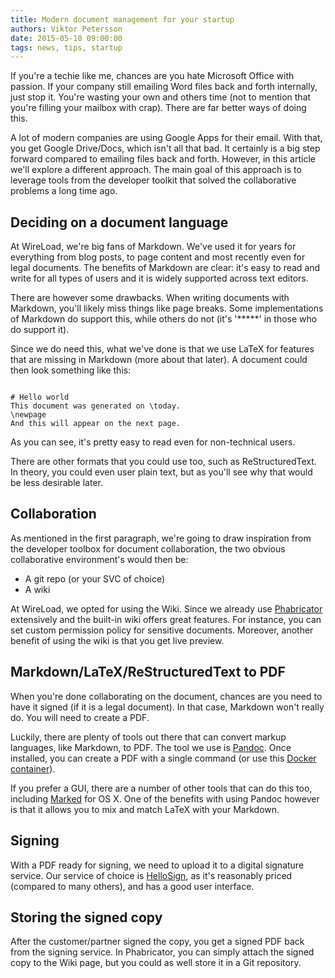 ```yaml
---
title: Modern document management for your startup
authors: Viktor Petersson
date: 2015-05-10 09:00:00
tags: news, tips, startup
---
```


If you're a techie like me, chances are you hate Microsoft Office with passion. If your company still emailing Word files back and forth internally, just stop it. You're wasting your own and others time (not to mention that you're filling your mailbox with crap). There are far better ways of doing this.

A lot of modern companies are using Google Apps for their email. With that, you get Google Drive/Docs, which isn't all that bad. It certainly is a big step forward compared to emailing files back and forth. However, in this article we'll explore a different approach. The main goal of this approach is to leverage tools from the developer toolkit that solved the collaborative problems a long time ago.

## Deciding on a document language

At WireLoad, we're big fans of Markdown. We've used it for years for everything from blog posts, to page content and most recently even for legal documents. The benefits of Markdown are clear: it's easy to read and write for all types of users and it is widely supported across text editors.

There are however some drawbacks. When writing documents with Markdown, you'll likely miss things like page breaks. Some implementations of Markdown do support this, while others do not (it's '*****' in those who do support it).

Since we do need this, what we've done is that we use LaTeX for features that are missing in Markdown (more about that later). A document could then look something like this:

<pre><code class="markdown">
# Hello world
This document was generated on \today.
\newpage
And this will appear on the next page.
</code></pre>

As you can see, it's pretty easy to read even for non-technical users.

There are other formats that you could use too, such as ReStructuredText. In theory, you could even user plain text, but as you'll see why that would be less desirable later.

## Collaboration

As mentioned in the first paragraph, we're going to draw inspiration from the developer toolbox for document collaboration, the two obvious collaborative environment's would then be:

 * A git repo (or your SVC of choice)
 * A wiki

At WireLoad, we opted for using the Wiki. Since we already use [Phabricator](http://phabricator.org/) extensively and the built-in wiki offers great features. For instance, you can set custom permission policy for sensitive documents. Moreover, another benefit of using the wiki is that you get live preview.

## Markdown/LaTeX/ReStructuredText to PDF

When you're done collaborating on the document, chances are you need to have it signed (if it is a legal document). In that case, Markdown won't really do. You will need to create a PDF.

Luckily, there are plenty of tools out there that can convert markup languages, like Markdown, to PDF. The tool we use is [Pandoc](http://pandoc.org/). Once installed, you can create a PDF with a single command (or use this [Docker container](https://github.com/vpetersson/docker-pandoc)).

If you prefer a GUI, there are a number of other tools that can do this too, including [Marked](http://marked2app.com/) for OS X. One of the benefits with using Pandoc however is that it allows you to mix and match LaTeX with your Markdown.

## Signing

With a PDF ready for signing, we need to upload it to a digital signature service. Our service of choice is [HelloSign](http://hellosign.com/), as it's reasonably priced (compared to many others), and has a good user interface.

## Storing the signed copy

After the customer/partner signed the copy, you get a signed PDF back from the signing service. In Phabricator, you can simply attach the signed copy to the Wiki page, but you could as well store it in a Git repository.
